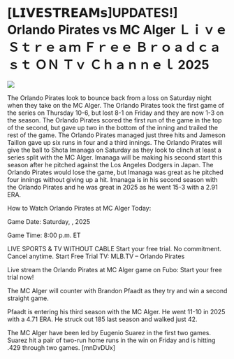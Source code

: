 # [𝗟𝗜𝗩𝗘𝗦𝗧𝗥𝗘𝗔𝗠𝘀]UPDATES!] Orlando Pirates vs MC Alger Ｌｉｖｅ Ｓｔｒｅａｍ Ｆｒｅｅ Ｂｒｏａｄｃａｓｔ ＯＮ Ｔｖ Ｃｈａｎｎｅｌ  2025  
  
  
[![](https://i.imgur.com/qSNzIqt.png)](https://movie.rssnews.media/AZTyRQMTN.php)  
  
The Orlando Pirates look to bounce back from a loss on Saturday night when they take on the MC Alger. The Orlando Pirates took the first game of the series on Thursday 10-6, but lost 8-1 on Friday and they are now 1-3 on the season. The Orlando Pirates scored the first run of the game in the top of the second, but gave up two in the bottom of the inning and trailed the rest of the game. The Orlando Pirates managed just three hits and Jameson Taillon gave up six runs in four and a third innings. The Orlando Pirates will give the ball to Shota Imanaga on Saturday as they look to clinch at least a series split with the MC Alger. Imanaga will be making his second start this season after he pitched against the Los Angeles Dodgers in Japan. The Orlando Pirates would lose the game, but Imanaga was great as he pitched four innings without giving up a hit. Imanaga is in his second season with the Orlando Pirates and he was great in 2025 as he went 15-3 with a 2.91 ERA.

How to Watch Orlando Pirates at MC Alger Today:

Game Date: Saturday, , 2025

Game Time: 8:00 p.m. ET

LIVE SPORTS & TV WITHOUT CABLE
Start your free trial. No commitment. Cancel anytime.
Start Free Trial
TV: MLB.TV – Orlando Pirates

Live stream the Orlando Pirates at MC Alger game on Fubo: Start your free trial now!

The MC Alger will counter with Brandon Pfaadt as they try and win a second straight game.

Pfaadt is entering his third season with the MC Alger. He went 11-10 in 2025 with a 4.71 ERA. He struck out 185 last season and walked just 42.

The MC Alger have been led by Eugenio Suarez in the first two games. Suarez hit a pair of two-run home runs in the win on Friday and is hitting .429 through two games. [mnDvDUx]